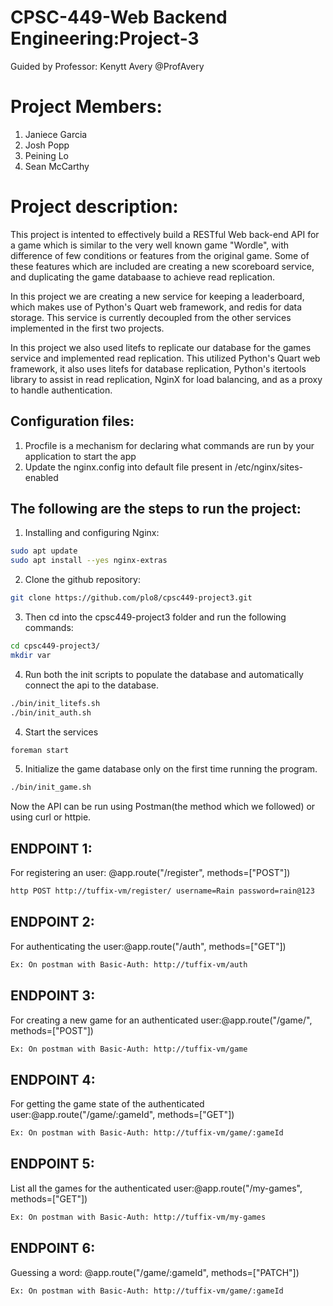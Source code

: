 # CPSC-449-Web Backend Engineering:Project-3

Guided by Professor: Kenytt Avery @ProfAvery

# Project Members:

1. Janiece Garcia
2. Josh Popp
3. Peining Lo
4. Sean McCarthy

# Project description: 

This project is intented to effectively build a RESTful Web back-end API for a game which is similar to the very well known game "Wordle", with difference of few conditions or features from the original game. Some of these features which are included are creating a new scoreboard service, and duplicating the game databaase to achieve read replication.

In this project we are creating a new service for keeping a leaderboard, which makes use of Python's Quart web framework, and redis for data storage. This service is currently decoupled from the other services implemented in the first two projects.

In this project we also used litefs to replicate our database for the games service and implemented read replication. This utilized Python's Quart web framework, it also uses litefs for database replication, Python's itertools library to assist in read replication, NginX for load balancing, and as a proxy to handle authentication.  

## Configuration files:
1. Procfile is a mechanism for declaring what commands are run by your application to start the app 
2. Update the nginx.config into default file present in /etc/nginx/sites-enabled

## The following are the steps to run the project:
1. Installing and configuring Nginx:
```bash
sudo apt update
sudo apt install --yes nginx-extras
```
2. Clone the github repository:
```bash
git clone https://github.com/plo8/cpsc449-project3.git
```
3. Then cd into the cpsc449-project3 folder and run the following commands:
```bash
cd cpsc449-project3/
mkdir var
```
4. Run both the init scripts to populate the database and automatically connect the api to the database. 
```bash
./bin/init_litefs.sh
./bin/init_auth.sh    
````
4. Start the services    
```bash
foreman start 
```
5. Initialize the game database only on the first time running the program.
```bash
./bin/init_game.sh   
````
    
Now the API can be run using Postman(the method which we followed) or using curl or httpie.

## ENDPOINT 1:
For registering an user: @app.route("/register", methods=["POST"])
```bash
http POST http://tuffix-vm/register/ username=Rain password=rain@123
```
## ENDPOINT 2:
For authenticating the user:@app.route("/auth", methods=["GET"])
```bash
Ex: On postman with Basic-Auth: http://tuffix-vm/auth
```
## ENDPOINT 3: 
For creating a new game for an authenticated user:@app.route("/game/", methods=["POST"])
```bash
Ex: On postman with Basic-Auth: http://tuffix-vm/game
```
## ENDPOINT 4:
For getting the game state of the authenticated user:@app.route("/game/:gameId", methods=["GET"])
```bash
Ex: On postman with Basic-Auth: http://tuffix-vm/game/:gameId
``` 
## ENDPOINT 5:
List all the games for the authenticated user:@app.route("/my-games", methods=["GET"])
```bash
Ex: On postman with Basic-Auth: http://tuffix-vm/my-games  
```
## ENDPOINT 6:
Guessing a word: @app.route("/game/:gameId", methods=["PATCH"])
```bash
Ex: On postman with Basic-Auth: http://tuffix-vm/game/:gameId
```
